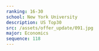 ```yaml
---
ranking: 16-30
school: New York University
description: US Top30
src: /assets/offer_update/091.jpg
major: Economics
sequence: 118
---
```

